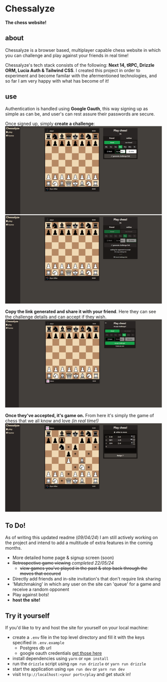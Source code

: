 # **Chessalyze**<br>
**The chess website!**

## **about** <br>
Chessalyze is a browser based, multiplayer capable chess website in which you can challenge and play against your friends in real time!

Chessalyze's tech stack consists of the following: **Next 14, tRPC, Drizzle ORM, Lucia Auth & Tailwind CSS**. I created this project in order to experiment and become familar with the afermentioned technologies, and so far I am very happy with what has become of it!

## **use**
Authentication is handled using **Google Oauth**, this way signing up as simple as can be, and user's can rest assure their passwords are secure.

Once signed up, simply **create a challenge**:
![default display](readme/screenshots/default.png)
![challenge](readme/screenshots/challenge.png)

**Copy the link generated and share it with your friend**. Here they can see the challenge details and can accept if they wish.
![accept](readme/screenshots/accept.png)


**Once they've accepted, it's game on.** From here it's simply the game of chess that we all know and love *(in real time!)*
![game](readme/screenshots/game.png)


## **To Do!**
As of writing this updated readme (*09/04/24*) I am still actively working on the project and intend to add a multitude of extra features in the coming months.

- More detailed home page & signup screen (soon)
- <del>Retrospective game viewing</del> *completed 22/05/24*
  - <del>view games you've played in the past & step back through the moves that occured</del>
- Directly add friends and in-site invitation's that don't require link sharing
- 'Matchmaking' in which any user on the site can 'queue' for a game and receive a random opponent
- Play against bots!
- **host the site!**

## **Try it yourself**
If you'd like to try and host the site for yourself on your local machine:

- create a `.env` file in the top level directory and fill it with the keys specified in `.env.example`
  - Postgres db url 
  - google oauth credentials [get those here](https://developers.google.com/identity/protocols/oauth2)
- install dependencies using `yarn` or `npm install`
- run the `drizzle` script using  `npm run drizzle` or `yarn run drizzle`
- start the application using `npm run dev` or `yarn run dev`
- visit `http://localhost:<your port>/play` and get stuck in!



